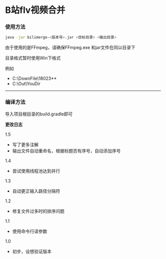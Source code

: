 #  B站flv视频合并

### 使用方法

```bash
java -jar bilimerge-<版本号>.jar <目标目录> <输出目录>
```

由于使用的是FFmpeg，请确保FFmpeg.exe 和jar文件在同以目录下

目录格式暂时使用Win下格式

例如

- C:\DownFile\18023**
- C:\Out\YouDir

---

### 编译方法

导入项目根目录的build.gradle即可

**更改日志**

1.5
- 写了更多注解
- 输出文件自动重命名，根据标题否有序号，自动添加序号

1.4
- 尝试使用线程池达到并行

1.3
- 自动更正输入路径分隔符

1.2
- 修复文件过多时的排序问题

1.1
- 使用命令行读参数

1.0
- 初步，设想验证版本
